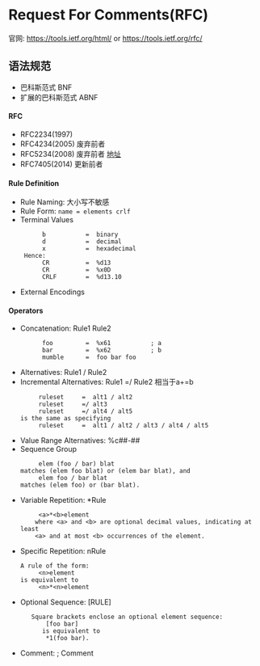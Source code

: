 # Request For Comments(RFC)
官网: https://tools.ietf.org/html/ or https://tools.ietf.org/rfc/
## 语法规范
- 巴科斯范式 BNF
- 扩展的巴科斯范式 ABNF
#### RFC
- RFC2234(1997)
- RFC4234(2005) 废弃前者
- RFC5234(2008) 废弃前者 [地址](https://tools.ietf.org/html/rfc5234)
- RFC7405(2014) 更新前者
#### Rule Definition
- Rule Naming: 大小写不敏感
- Rule Form: `name = elements crlf`
- Terminal Values
  ```
        b           =  binary
        d           =  decimal
        x           =  hexadecimal
   Hence:
        CR          =  %d13
        CR          =  %x0D
        CRLF        =  %d13.10
  ```
- External Encodings
#### Operators
- Concatenation: Rule1 Rule2
  ```
        foo         =  %x61           ; a
        bar         =  %x62           ; b
        mumble      =  foo bar foo
  ```
- Alternatives: Rule1 / Rule2
- Incremental Alternatives: Rule1 =/ Rule2
    相当于a+=b
    ```
         ruleset     =  alt1 / alt2
         ruleset     =/ alt3
         ruleset     =/ alt4 / alt5
   is the same as specifying
         ruleset     =  alt1 / alt2 / alt3 / alt4 / alt5
    ```
- Value Range Alternatives: %c##-##
- Sequence Group
    ```
         elem (foo / bar) blat
   matches (elem foo blat) or (elem bar blat), and
         elem foo / bar blat
   matches (elem foo) or (bar blat).
    ```
- Variable Repetition:  *Rule
    ```
         <a>*<b>element
        where <a> and <b> are optional decimal values, indicating at least
        <a> and at most <b> occurrences of the element.
    ```
- Specific Repetition:  nRule
    ```
   A rule of the form:
         <n>element
   is equivalent to
         <n>*<n>element
    ```
- Optional Sequence:  [RULE]
  ```
     Square brackets enclose an optional element sequence:
         [foo bar]
        is equivalent to
         *1(foo bar).
  ```
- Comment:  ; Comment